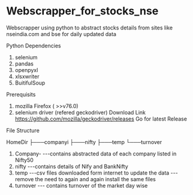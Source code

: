 # Webscrapper_for_stocks_nse

Webscrapper using python to abstract stocks details from sites like nseindia.com and bse for daily updated data


Python Dependencies
1.  selenium
2.  pandas
3.  openpyxl
4.  xlsxwriter
5.  BuitifulSoup


Prerequisits
1.  mozilla Firefox ( >>v76.0)
2.  selenium driver (refered geckodriver)
      Download Link https://github.com/mozilla/geckodriver/releases
      Go for latest Release


File Structure

HomeDir
├───companyi
├───nifty
├───temp
└───turnover

1.  Company-
          ---contains abstracted data of each company listed in Nifty50 
2.  nifty 
          ---contains details of Nify and BankNifty
3.  temp
         ---csv files downloaded form internet to update the data
         ---remove the need to again and again install the same files
4.  turnover
         --- contains turnover of the market day wise
 
